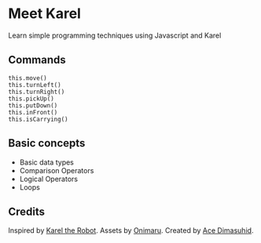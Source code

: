 # Meet Karel

Learn simple programming techniques using Javascript and Karel

## Commands

```
this.move()
this.turnLeft()
this.turnRight()
this.pickUp()
this.putDown()
this.inFront()
this.isCarrying()
```

## Basic concepts

- Basic data types
- Comparison Operators
- Logical Operators
- Loops

## Credits

Inspired by [Karel the Robot](http://karel.sourceforge.net/).
Assets by [Onimaru](https://onimaru.itch.io/crystal-cave-pack).
Created by [Ace Dimasuhid](https://github.com/adimasuhid).
